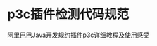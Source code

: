 # p3c插件检测代码规范

[阿里巴巴Java开发规约插件p3c详细教程及使用感受](https://www.cnblogs.com/han-1034683568/p/7682594.html)

